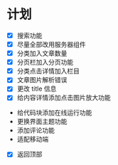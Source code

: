 # 计划

- [x] 搜索功能
- [x] 尽量全部改用服务器组件
- [x] 分类加入文章数量
- [x] 分页栏加入分页功能
- [x] 分类点击详情加入栏目
- [x] 文章图片解析错误
- [x] 更改 title 信息
- [x] 给内容详情添加点击图片放大功能
- 给代码块添加在线运行功能
- 更换界面主题功能
- 添加评论功能
- 适配移动端
- [x] 返回顶部
